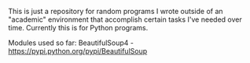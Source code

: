 This is just a repository for random programs I wrote outside of an 
"academic" environment that accomplish certain tasks I've needed over 
time. Currently this is for Python programs.

Modules used so far:
BeautifulSoup4 - https://pypi.python.org/pypi/BeautifulSoup
